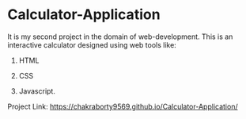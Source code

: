 # Calculator-Application

It is my second project in the domain of web-development. This is an interactive calculator designed using web tools like:

1. HTML

2. CSS

3. Javascript.


Project Link: https://chakraborty9569.github.io/Calculator-Application/
